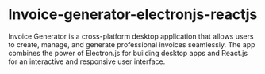 # Invoice-generator-electronjs-reactjs
Invoice Generator is a cross-platform desktop application that allows users to create, manage, and generate professional invoices seamlessly. The app combines the power of Electron.js for building desktop apps and React.js for an interactive and responsive user interface.
